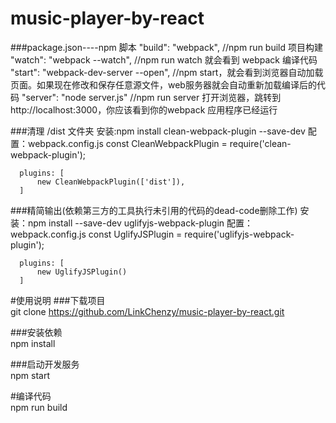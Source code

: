# music-player-by-react

###package.json----npm 脚本
    "build": "webpack",   //npm run build 项目构建
    "watch": "webpack --watch",  //npm run watch 就会看到 webpack 编译代码
    "start": "webpack-dev-server --open",  //npm start，就会看到浏览器自动加载页面。如果现在修改和保存任意源文件，web服务器就会自动重新加载编译后的代码
    "server": "node server.js" //npm run server 打开浏览器，跳转到 http://localhost:3000，你应该看到你的webpack 应用程序已经运行



###清理 /dist 文件夹
安装:npm install clean-webpack-plugin --save-dev
配置：webpack.config.js
	  const CleanWebpackPlugin = require('clean-webpack-plugin');
	  
	  plugins: [
		  new CleanWebpackPlugin(['dist']),
	  ]

###精简输出(依赖第三方的工具执行未引用的代码的dead-code删除工作)
安装：npm install --save-dev uglifyjs-webpack-plugin
配置：webpack.config.js
	  const UglifyJSPlugin = require('uglifyjs-webpack-plugin');

	  plugins: [
		  new UglifyJSPlugin()
	  ]




#使用说明
 ###下载项目<br>
 git clone https://github.com/LinkChenzy/music-player-by-react.git

 ###安装依赖<br>
 npm install

 ###启动开发服务<br>
 npm start

 #编译代码<br>
 npm run build
